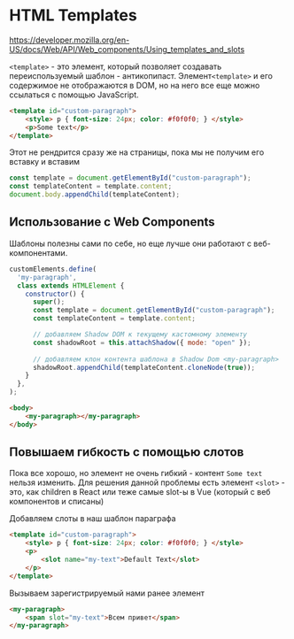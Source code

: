 # HTML Templates

https://developer.mozilla.org/en-US/docs/Web/API/Web_components/Using_templates_and_slots

`<template>` - это элемент, который позволяет создавать переиспользуемый шаблон - антикопипаст. Элемент`<template>` и его содержимое не отображаются в DOM, но на него все еще можно ссылаться с помощью JavaScript.

```html
<template id="custom-paragraph">
    <style> p { font-size: 24px; color: #f0f0f0; } </style>
    <p>Some text</p>
</template>
```

Этот не рендрится сразу же на страницы, пока мы не получим его вставку и вставим

```js
const template = document.getElementById("custom-paragraph");
const templateContent = template.content;
document.body.appendChild(templateContent);
```

## Использование с Web Components
Шаблоны полезны сами по себе, но еще лучше они работают с веб-компонентами.

```js
customElements.define(
  'my-paragraph',
  class extends HTMLElement {
    constructor() {
      super();
      const template = document.getElementById("custom-paragraph");
      const templateContent = template.content;

      // добавляем Shadow DOM к текущему кастомному элементу
      const shadowRoot = this.attachShadow({ mode: "open" });
      
      // добавляем клон контента шаблона в Shadow Dom <my-paragraph>
      shadowRoot.appendChild(templateContent.cloneNode(true));
    }
  },
);
```

```html
<body>
    <my-paragraph></my-paragraph>
</body>
```

## Повышаем гибкость с помощью  слотов
Пока все хорошо, но элемент не очень гибкий - контент `Some text` нельзя изменить. Для решения данной проблемы есть элемент `<slot>` - это, как children в React или теже самые slot-ы в Vue (который с веб компонентов и списаны)

Добавляем слоты в наш шаблон параграфа
```html
<template id="custom-paragraph">
    <style> p { font-size: 24px; color: #f0f0f0; } </style>
    <p>
        <slot name="my-text">Default Text</slot>
    </p>
</template>
```

Вызываем зарегистрируемый нами ранее элемент
```html
<my-paragraph>
    <span slot="my-text">Всем привет</span>
</my-paragraph>
```